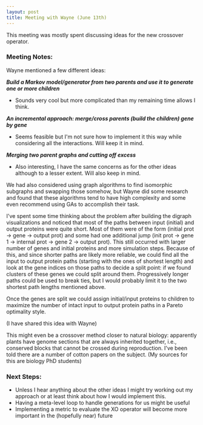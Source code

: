 ```yaml
---
layout: post
title: Meeting with Wayne (June 13th)
---
```


This meeting was mostly spent discussing ideas for the new crossover operator.

### Meeting Notes:

Wayne mentioned a few different ideas:

___Build a Markov model/generator from two parents and use it to generate one or more children___

- Sounds very cool but more complicated than my remaining time allows I think.

___An incremental approach: merge/cross parents (build the children) gene by gene___

- Seems feasible but I'm not sure how to implement it this way while considering all the interactions. Will keep it in mind.

___Merging two parent graphs and cutting off excess___

- Also interesting, I have the same concerns as for the other ideas although to a lesser extent. Will also keep in mind.

We had also considered using graph algorithms to find isomorphic subgraphs and swapping those somehow, but Wayne did some research and found that these algorithms tend to have high complexity and some even recommend using GAs to accomplish their task.

I've spent some time thinking about the problem after building the digraph visualizations and noticed that most of the paths between input (initial) and output proteins were quite short.
Most of them were of the form (initial prot -> gene -> output prot) and some had one additional jump (init prot -> gene 1 -> internal prot -> gene 2 -> output prot).
This still occurred with larger number of genes and initial proteins and more simulation steps.
Because of this, and since shorter paths are likely more reliable, we could find all the input to output protein paths (starting with the ones of shortest length) and look at the gene indices on those paths to decide a split point: if we found clusters of these genes we could split around them.
Progressively longer paths could be used to break ties, but I would probably limit it to the two shortest path lengths mentioned above.

Once the genes are split we could assign initial/input proteins to children to maximize the number of intact input to output protein paths in a Pareto optimality style.

(I have shared this idea with Wayne)

This might even be a crossover method closer to natural biology: apparently plants have genome sections that are always inherited together, i.e., conserved blocks that cannot be crossed during reproduction.
I've been told there are a number of cotton papers on the subject.
(My sources for this are biology PhD students)

### Next Steps:

- Unless I hear anything about the other ideas I might try working out my approach or at least think about how I would implement this.
- Having a meta-level loop to handle generations for us might be useful
- Implementing a metric to evaluate the XO operator will become more important in the (hopefully near) future
